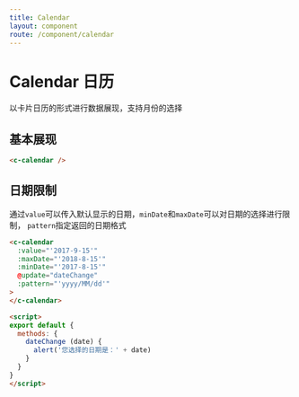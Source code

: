 ```yaml
---
title: Calendar
layout: component
route: /component/calendar
---
```


# Calendar 日历

以卡片日历的形式进行数据展现，支持月份的选择

## 基本展现


```html
<c-calendar />
```


## 日期限制

通过`value`可以传入默认显示的日期，`minDate`和`maxDate`可以对日期的选择进行限制， `pattern`指定返回的日期格式

```html
<c-calendar
  :value="'2017-9-15'"
  :maxDate="'2018-8-15'"
  :minDate="'2017-8-15'"
  @update="dateChange"
  :pattern="'yyyy/MM/dd'"
>
</c-calendar>

<script>
export default {
  methods: {
    dateChange (date) {
      alert('您选择的日期是：' + date)
    }
  }
}
</script>
```

